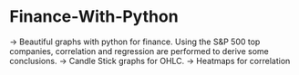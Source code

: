 # Finance-With-Python
-> Beautiful graphs with python for finance. Using the S&P 500 top companies, correlation and regression are performed to derive some conclusions.
-> Candle Stick graphs for OHLC.
-> Heatmaps for correlation
